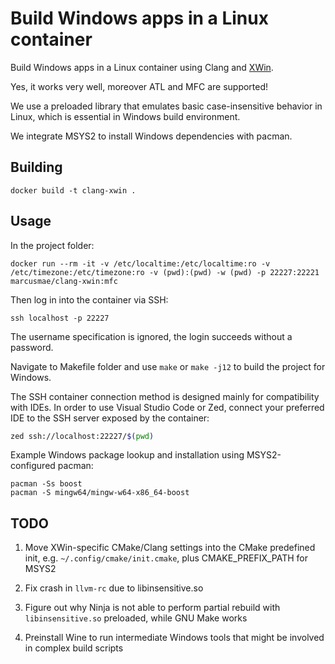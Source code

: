 # Build Windows apps in a Linux container

Build Windows apps in a Linux container using Clang and [XWin](https://github.com/Jake-Shadle/xwin).

Yes, it works very well, moreover ATL and MFC are supported!

We use a preloaded library that emulates basic case-insensitive behavior in Linux, which is essential in Windows build environment.

We integrate MSYS2 to install Windows dependencies with pacman.


## Building

```
docker build -t clang-xwin .
```


## Usage

In the project folder:

```
docker run --rm -it -v /etc/localtime:/etc/localtime:ro -v /etc/timezone:/etc/timezone:ro -v (pwd):(pwd) -w (pwd) -p 22227:22221 marcusmae/clang-xwin:mfc
```

Then log in into the container via SSH:
 
```
ssh localhost -p 22227
```
 
The username specification is ignored, the login succeeds without a password.

Navigate to Makefile folder and use `make` or `make -j12` to build the project for Windows.

The SSH container connection method is designed mainly for compatibility with IDEs. In order to use Visual Studio Code or Zed, connect your preferred IDE to the SSH server exposed by the container:

```bash
zed ssh://localhost:22227/$(pwd)
```

Example Windows package lookup and installation using MSYS2-configured pacman:

```
pacman -Ss boost
pacman -S mingw64/mingw-w64-x86_64-boost
```

## TODO

1. Move XWin-specific CMake/Clang settings into the CMake predefined init, e.g. `~/.config/cmake/init.cmake`, plus CMAKE_PREFIX_PATH for MSYS2

2. Fix crash in `llvm-rc` due to libinsensitive.so

3. Figure out why Ninja is not able to perform partial rebuild with `libinsensitive.so` preloaded, while GNU Make works

4. Preinstall Wine to run intermediate Windows tools that might be involved in complex build scripts
